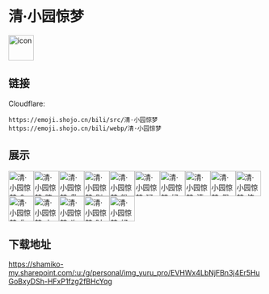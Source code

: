 # 清·小园惊梦
<img src="https://emoji.shojo.cn/bili/src/清·小园惊梦/icon.png" width="50" height="50" alt="icon">

## 链接
Cloudflare:
```
https://emoji.shojo.cn/bili/src/清·小园惊梦
https://emoji.shojo.cn/bili/webp/清·小园惊梦
```
## 展示
<img src="https://emoji.shojo.cn/bili/src/清·小园惊梦/清·小园惊梦-6.png" width="50" height="50" alt="清·小园惊梦-6"><img src="https://emoji.shojo.cn/bili/src/清·小园惊梦/清·小园惊梦-暗中观察.png" width="50" height="50" alt="清·小园惊梦-暗中观察"><img src="https://emoji.shojo.cn/bili/src/清·小园惊梦/清·小园惊梦-傲娇.png" width="50" height="50" alt="清·小园惊梦-傲娇"><img src="https://emoji.shojo.cn/bili/src/清·小园惊梦/清·小园惊梦-别太荒谬.png" width="50" height="50" alt="清·小园惊梦-别太荒谬"><img src="https://emoji.shojo.cn/bili/src/清·小园惊梦/清·小园惊梦-粉娇你几？.png" width="50" height="50" alt="清·小园惊梦-粉娇你几？"><img src="https://emoji.shojo.cn/bili/src/清·小园惊梦/清·小园惊梦-疑惑.png" width="50" height="50" alt="清·小园惊梦-疑惑"><img src="https://emoji.shojo.cn/bili/src/清·小园惊梦/清·小园惊梦-好耶.png" width="50" height="50" alt="清·小园惊梦-好耶"><img src="https://emoji.shojo.cn/bili/src/清·小园惊梦/清·小园惊梦-清.png" width="50" height="50" alt="清·小园惊梦-清"><img src="https://emoji.shojo.cn/bili/src/清·小园惊梦/清·小园惊梦-假面骑士.png" width="50" height="50" alt="清·小园惊梦-假面骑士"><img src="https://emoji.shojo.cn/bili/src/清·小园惊梦/清·小园惊梦-惊了.png" width="50" height="50" alt="清·小园惊梦-惊了"><img src="https://emoji.shojo.cn/bili/src/清·小园惊梦/清·小园惊梦-你再想想.png" width="50" height="50" alt="清·小园惊梦-你再想想"><img src="https://emoji.shojo.cn/bili/src/清·小园惊梦/清·小园惊梦-上香.png" width="50" height="50" alt="清·小园惊梦-上香"><img src="https://emoji.shojo.cn/bili/src/清·小园惊梦/清·小园惊梦-许愿.png" width="50" height="50" alt="清·小园惊梦-许愿"><img src="https://emoji.shojo.cn/bili/src/清·小园惊梦/清·小园惊梦-时尚达人.png" width="50" height="50" alt="清·小园惊梦-时尚达人"><img src="https://emoji.shojo.cn/bili/src/清·小园惊梦/清·小园惊梦-好菜.png" width="50" height="50" alt="清·小园惊梦-好菜">

## 下载地址

https://shamiko-my.sharepoint.com/:u:/g/personal/img_yuru_pro/EVHWx4LbNjFBn3j4Er5HuGoBxyDSh-HFxP1fzg2fBHcYqg